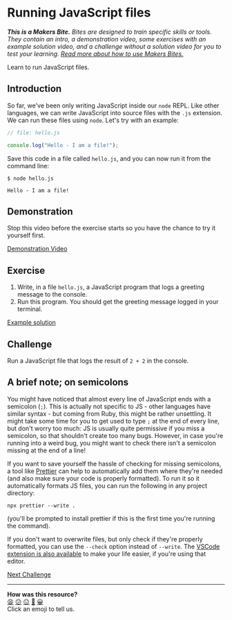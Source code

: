# Running JavaScript files

_**This is a Makers Bite.** Bites are designed to train specific skills or tools. They
contain an intro, a demonstration video, some exercises with an example solution video,
and a challenge without a solution video for you to test your learning. [Read more about
how to use Makers
Bites.](https://github.com/makersacademy/course/blob/main/labels/bites.md)_

Learn to run JavaScript files.

## Introduction

So far, we've been only writing JavaScript inside our `node` REPL. Like other languages,
we can write JavaScript into source files with the `.js` extension. We can run these files
using `node`. Let's try with an example:

```javascript
// file: hello.js

console.log("Hello - I am a file!");
```

Save this code in a file called `hello.js`, and you can now run it from the command line:

```
$ node hello.js

Hello - I am a file!
```

## Demonstration

Stop this video before the exercise starts so you have the chance to try it yourself
first.

[Demonstration Video](https://youtu.be/dHwxu0T-M0g?t=298)

## Exercise

1. Write, in a file `hello.js`, a JavaScript program that logs a greeting message to the
   console.
2. Run this program. You should get the greeting message logged in your terminal.

[Example solution](https://youtu.be/dHwxu0T-M0g?t=489)

## Challenge

Run a JavaScript file that logs the result of `2 + 2` in the console.

## A brief note; on semicolons

You might have noticed that almost every line of JavaScript ends with a semicolon (`;`).
This is actually not specific to JS - other languages have similar syntax - but coming
from Ruby, this might be rather unsettling. It might take some time for you to get used to
type `;` at the end of every line, but don't worry too much: JS is usually quite
permissive if you miss a semicolon, so that shouldn't create too many bugs. However, in
case you're running into a weird bug, you might want to check there isn't a semicolon
missing at the end of a line!

If you want to save yourself the hassle of checking for missing semicolons, a tool like
[Prettier](https://prettier.io/docs/en/install.html) can help to automatically add them
where they're needed (and also make sure your code is properly formatted). To run it so it
automatically formats JS files, you can run the following in any project directory:

```
npx prettier --write .
```

(you'll be prompted to install prettier if this is the first time you're running the
command).

If you don't want to overwrite files, but only check if they're properly formatted, you
can use the `--check` option instead of `--write`. The [VSCode extension is also
available](https://marketplace.visualstudio.com/items?itemName=esbenp.prettier-vscode) to
make your life easier, if you're using that editor.

[Next Challenge](03_variables_and_visibility.md)

<!-- BEGIN GENERATED SECTION DO NOT EDIT -->

---

**How was this resource?**  
[😫](https://airtable.com/shrUJ3t7KLMqVRFKR?prefill_Repository=makersacademy%2Fjavascript-fundamentals&prefill_File=bites%2F02_running_files.md&prefill_Sentiment=😫) [😕](https://airtable.com/shrUJ3t7KLMqVRFKR?prefill_Repository=makersacademy%2Fjavascript-fundamentals&prefill_File=bites%2F02_running_files.md&prefill_Sentiment=😕) [😐](https://airtable.com/shrUJ3t7KLMqVRFKR?prefill_Repository=makersacademy%2Fjavascript-fundamentals&prefill_File=bites%2F02_running_files.md&prefill_Sentiment=😐) [🙂](https://airtable.com/shrUJ3t7KLMqVRFKR?prefill_Repository=makersacademy%2Fjavascript-fundamentals&prefill_File=bites%2F02_running_files.md&prefill_Sentiment=🙂) [😀](https://airtable.com/shrUJ3t7KLMqVRFKR?prefill_Repository=makersacademy%2Fjavascript-fundamentals&prefill_File=bites%2F02_running_files.md&prefill_Sentiment=😀)  
Click an emoji to tell us.

<!-- END GENERATED SECTION DO NOT EDIT -->
